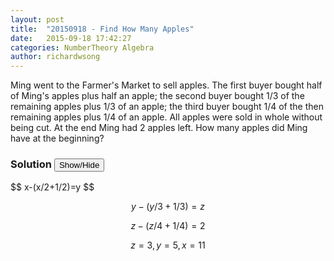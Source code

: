 ```yaml
---
layout: post
title:  "20150918 - Find How Many Apples"
date:   2015-09-18 17:42:27
categories: NumberTheory Algebra
author: richardwsong
---
```

Ming went to the Farmer's Market to sell apples. The first buyer bought half of Ming's apples plus half an apple; the second buyer bought 1/3 of the remaining apples plus 1/3 of an apple; the third buyer bought 1/4 of the then remaining apples plus 1/4 of an apple. All apples were sold in whole without being cut. At the end Ming had 2 apples left. How many apples did Ming have at the beginning?

### Solution <button>Show/Hide</button>

<solution>
$$ x-(x/2+1/2)=y $$

$$  y-(y/3+1/3)=z $$ 

$$  z-(z/4+1/4)=2 $$ 

$$  z=3, y=5, x=11 $$ 
</solution>

